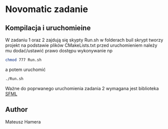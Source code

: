 # Novomatic zadanie



## Kompilacja i uruchomieine

W zadaniu 1 oraz 2 zajdują się skypty Run.sh w folderach buil
skrypt tworzy projekt na podstawie plików CMakeLists.txt
przed uruchomieniem należy mu dodać/ustawić prawo dostępu wykonywanie np
```bash
chmod 777 Run.sh
```
a potem uruchomić 
```bash
./Run.sh
```
Ważne do poprwanego uruchomienia zadania 2 wymagana jest biblioteka [SFML](https://www.sfml-dev.org/)
## Author

Mateusz Hamera